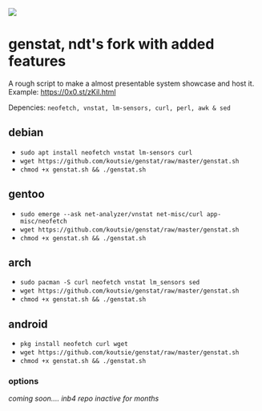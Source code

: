 <img src="https://github.com/twodotcs/genstat/raw/master/nice.png"></br>
# genstat, ndt's fork with added features

A rough script to make a almost presentable system showcase and host it. </br>
Example: https://0x0.st/zKil.html

Depencies: ```neofetch, vnstat, lm-sensors, curl, perl, awk & sed```</br>

## debian
- `sudo apt install neofetch vnstat lm-sensors curl`
- `wget https://github.com/koutsie/genstat/raw/master/genstat.sh`
- `chmod +x genstat.sh && ./genstat.sh`

## gentoo
- `sudo emerge --ask net-analyzer/vnstat net-misc/curl app-misc/neofetch`
- `wget https://github.com/koutsie/genstat/raw/master/genstat.sh`
- `chmod +x genstat.sh && ./genstat.sh`

## arch
- `sudo pacman -S curl neofetch vnstat lm_sensors sed`
- `wget https://github.com/koutsie/genstat/raw/master/genstat.sh`
- `chmod +x genstat.sh && ./genstat.sh`

## android
- `pkg install neofetch curl wget`
- `wget https://github.com/koutsie/genstat/raw/master/genstat.sh`
- `chmod +x genstat.sh && ./genstat.sh`

### options
*coming soon.... inb4 repo inactive for months*


